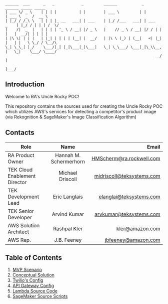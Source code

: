 ```
______  ___      _   _            _         ______           _             ______ _____ _____ 
| ___ \/ _ \    | | | |          | |        | ___ \         | |            | ___ \  _  /  __ \
| |_/ / /_\ \   | | | |_ __   ___| | ___    | |_/ /___   ___| | ___   _    | |_/ / | | | /  \/
|    /|  _  |   | | | | '_ \ / __| |/ _ \   |    // _ \ / __| |/ / | | |   |  __/| | | | |    
| |\ \| | | |   | |_| | | | | (__| |  __/   | |\ \ (_) | (__|   <| |_| |   | |   \ \_/ / \__/\
\_| \_\_| |_/    \___/|_| |_|\___|_|\___|   \_| \_\___/ \___|_|\_\\__, |   \_|    \___/ \____/
                                                                   __/ |                      
                                                                  |___/                       
```

## Introduction

Welcome to RA's Uncle Rocky POC!

This repository contains the sources used for creating the Uncle Rocky POC which utilizes 
AWS's services for detecting a competitor's product image (via Rekognition & SageMaker's 
Image Classification Algorithm)

## Contacts

| Role                           | Name                   | Email                      |
| ------------------------------ |:----------------------:| --------------------------:|
| RA Product Owner               | Hannah M. Schermerhorn | HMScherm@ra.rockwell.com   |
| TEK Cloud Enablement Director  | Michael Driscoll       | midriscoll@teksystems.com  |
| TEK Development Lead           | Eric Langlais          | elanglai@teksystems.com    |
| TEK Senior Developer           | Arvind Kumar           | arvkumar@teksystems.com    |
| AWS Solution Architect         | Rashpal Kler           | kler@amazon.com            |
| AWS Rep.                       | J.B. Feeney            | jbfeeney@amazon.com        |

## Table of Contents
1. [MVP Scenario](docs/mvp-scenario.md)
2. [Conceptual Solution](docs/conceptual-solution.md)
3. [Twilio's Config](docs/twilio-config.md)
4. [API Gateway Config](docs/aws-api-gateway-config.md)
5. [Lambda Source Code](aws-lambda/README.md)
6. [SageMaker Source Scripts](sagemaker/README.md)
